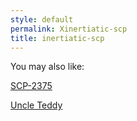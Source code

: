 ```yaml
---
style: default
permalink: Xinertiatic-scp
title: inertiatic-scp
---
```

You may also like:

[SCP-2375](http://scp-wiki.net/scp-2375)

[Uncle Teddy](http://scp-wiki.net/uncle-teddy)
